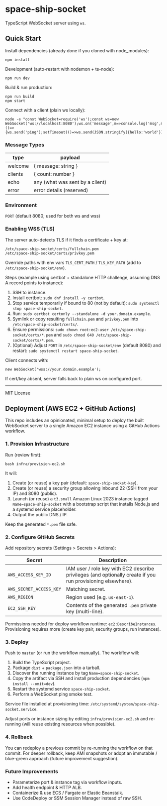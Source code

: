 # space-ship-socket

TypeScript WebSocket server using `ws`.

## Quick Start

Install dependencies (already done if you cloned with node_modules):

```
npm install
```

Development (auto-restart with nodemon + ts-node):

```
npm run dev
```

Build & run production:

```
npm run build
npm start
```

Connect with a client (plain ws locally):

```
node -e "const WebSocket=require('ws');const ws=new WebSocket('ws://localhost:8080');ws.on('message',m=>console.log('msg',m.toString()));ws.on('open',()=>{ws.send('ping');setTimeout(()=>ws.send(JSON.stringify({hello:'world'})),500)});"
```

### Message Types

| type    | payload                         |
| ------- | ------------------------------- |
| welcome | { message: string }             |
| clients | { count: number }               |
| echo    | any (what was sent by a client) |
| error   | error details (reserved)        |

### Environment

`PORT` (default 8080; used for both ws and wss)

### Enabling WSS (TLS)

The server auto-detects TLS if it finds a certificate + key at:

```
/etc/space-ship-socket/certs/fullchain.pem
/etc/space-ship-socket/certs/privkey.pem
```

Override paths with env vars `TLS_CERT_PATH` / `TLS_KEY_PATH` (add to `/etc/space-ship-socket/env`).

Steps (example using certbot + standalone HTTP challenge, assuming DNS A record points to instance):

1. SSH to instance.
2. Install certbot: `sudo dnf install -y certbot`.
3. Stop service temporarily if bound to 80 (not by default): `sudo systemctl stop space-ship-socket`.
4. Run: `sudo certbot certonly --standalone -d your.domain.example`.
5. Symlink or copy resulting `fullchain.pem` and `privkey.pem` into `/etc/space-ship-socket/certs/`.
6. Ensure permissions: `sudo chown root:ec2-user /etc/space-ship-socket/certs/*.pem` and `sudo chmod 640 /etc/space-ship-socket/certs/*.pem`.
7. (Optional) Adjust `PORT` in `/etc/space-ship-socket/env` (default 8080) and restart: `sudo systemctl restart space-ship-socket`.

Client connects with:

```
new WebSocket('wss://your.domain.example');
```

If cert/key absent, server falls back to plain ws on configured port.

---

MIT License

## Deployment (AWS EC2 + GitHub Actions)

This repo includes an opinionated, minimal setup to deploy the built WebSocket server to a single Amazon EC2 instance using a GitHub Actions workflow.

### 1. Provision Infrastructure

Run (review first):

```
bash infra/provision-ec2.sh
```

It will:

1. Create (or reuse) a key pair (default: `space-ship-socket-key`).
2. Create (or reuse) a security group allowing inbound 22 (SSH from your IP) and 8080 (public).
3. Launch (or reuse) a `t3.small` Amazon Linux 2023 instance tagged `Name=space-ship-socket` with a bootstrap script that installs Node.js and a systemd service placeholder.
4. Output the public DNS / IP.

Keep the generated `*.pem` file safe.

### 2. Configure GitHub Secrets

Add repository secrets (Settings > Secrets > Actions):

| Secret                  | Description                                                                                                 |
| ----------------------- | ----------------------------------------------------------------------------------------------------------- |
| `AWS_ACCESS_KEY_ID`     | IAM user / role key with EC2 describe privileges (and optionally create if you run provisioning elsewhere). |
| `AWS_SECRET_ACCESS_KEY` | Matching secret.                                                                                            |
| `AWS_REGION`            | Region used (e.g. `us-east-1`).                                                                             |
| `EC2_SSH_KEY`           | Contents of the generated `.pem` private key (multi-line).                                                  |

Permissions needed for deploy workflow runtime: `ec2:DescribeInstances`. Provisioning requires more (create key pair, security groups, run instances).

### 3. Deploy

Push to `master` (or run the workflow manually). The workflow will:

1. Build the TypeScript project.
2. Package `dist` + `package.json` into a tarball.
3. Discover the running instance by tag `Name=space-ship-socket`.
4. Copy the artifact via SSH and install production dependencies (`npm install --omit=dev`).
5. Restart the systemd service `space-ship-socket`.
6. Perform a WebSocket ping smoke test.

Service file installed at provisioning time: `/etc/systemd/system/space-ship-socket.service`.

Adjust ports or instance sizing by editing `infra/provision-ec2.sh` and re-running (will reuse existing resources when possible).

### 4. Rollback

You can redeploy a previous commit by re-running the workflow on that commit. For deeper rollback, keep AMI snapshots or adopt an immutable / blue-green approach (future improvement suggestion).

### Future Improvements

- Parameterize port & instance tag via workflow inputs.
- Add health endpoint & HTTP ALB.
- Containerize & use ECS / Fargate or Elastic Beanstalk.
- Use CodeDeploy or SSM Session Manager instead of raw SSH.
